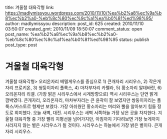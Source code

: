 title: 겨울철 대육각형
link: https://madlymissyou.wordpress.com/2010/11/10/%ea%b2%a8%ec%9a%b8%ec%b2%a0-%eb%8c%80%ec%9c%a1%ea%b0%81%ed%98%95/
author: madlymissyou
description: 
post_id: 625
created: 2010/11/10 03:50:07
created_gmt: 2010/11/09 18:50:07
comment_status: open
post_name: %ea%b2%a8%ec%9a%b8%ec%b2%a0-%eb%8c%80%ec%9c%a1%ea%b0%81%ed%98%95
status: publish
post_type: post

# 겨울철 대육각형

겨울철 대육각형> 오리온자리 베텔게우스를 중심으로 1) 큰개자리 시리우스, 2) 작은개자리 프로키온, 3) 쌍둥이자리 폴룩스, 4) 마차부자리 카펠라, 5) 황소자리 알데바란, 6) 오리온자리 리겔. (가장 밝은 시리우스에서 시계방향으로) 역시 시리우스는 단연 밝게 깜박였다. 큰개자리, 오리온자리, 마차부자리는 큰 윤곽이 잘 보였지만 쌍둥이자리는 폴룩스/카스토르 형제만 보였다. 가장 아쉬웠던 황소자리는 머리와 뿔을 알아보기 힘들 정도로 희미했다. 오늘 새벽, 대전. 시리우스는 새벽 서쪽하늘 가장 낮은 곳을 차지한다. 겨울철 대육각형 중 가장 빨리 지평선을 넘어가지만, 아침까지 기다려보면 가장 늦게까지 사라지지 않는 별은 시리우스가 될 것이다. 시리우스는 하늘에서 가장 밝은 별이다. 큰개자리 시리우스.